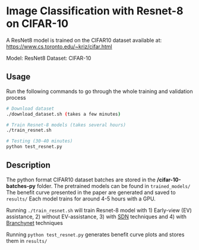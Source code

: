 
# Image Classification with Resnet-8 on CIFAR-10

A ResNet8 model is trained on the CIFAR10 dataset available at:
https://www.cs.toronto.edu/~kriz/cifar.html

Model: ResNet8
Dataset: CIFAR-10

## Usage

Run the following commands to go through the whole training and validation process

``` Bash
# Download dataset
./download_dataset.sh (takes a few minutes)

# Train Resnet-8 models (takes several hours)
./train_resnet.sh 

# Testing (30-40 minutes)
python test_resnet.py
```

## Description
The python format CIFAR10 dataset batches are stored in the __/cifar-10-batches-py__ folder.
The pretrained models can be found in `trained_models/`
The benefit curve presented in the paper are generated and saved to `results/` 
Each model trains for around 4-5 hours with a GPU. 

Running `./train_resnet.sh` will train Resnet-8 model with 1) Early-view (EV) assistance, 2) without EV-assistance, 3) with [SDN](https://arxiv.org/abs/1810.07052) techniques and 4) with [Branchynet](https://arxiv.org/abs/1709.01686) techniques

Running `python test_resnet.py` generates benefit curve plots and stores them in `results/`


